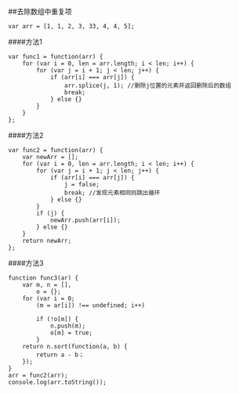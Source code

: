 ##去除数组中重复项

    var arr = [1, 1, 2, 3, 33, 4, 4, 5];

####方法1

    var func1 = function(arr) {
        for (var i = 0, len = arr.length; i < len; i++) {
            for (var j = i + 1; j < len; j++) {
                if (arr[i] === arr[j]) {
                    arr.splice(j, 1); //删除j位置的元素并返回删除后的数组
                    break;
                } else {}
            }
        }
    };

####方法2

    var func2 = function(arr) {
        var newArr = [];
        for (var i = 0, len = arr.length; i < len; i++) {
            for (var j = i + 1; j < len; j++) {
                if (arr[i] === arr[j]) {
                    j = false;
                    break; //发现元素相同则跳出循环
                } else {}
            }
            if (j) {
                newArr.push(arr[i]);
            } else {}
        }
        return newArr;
    };

####方法3

    function func3(ar) {
        var m, n = [],
            o = {};
        for (var i = 0;
            (m = ar[i]) !== undefined; i++)
    
            if (!o[m]) {
                n.push(m);
                o[m] = true;
            }
        return n.sort(function(a, b) {
            return a - b；
        });
    }
    arr = func2(arr);
    console.log(arr.toString());